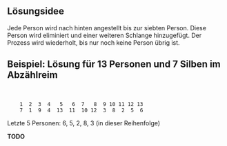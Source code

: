 Lösungsidee
---

Jede Person wird nach hinten angestellt bis zur siebten Person. Diese Person wird eliminiert und einer weiteren Schlange hinzugefügt. Der Prozess wird wiederholt, bis nur noch keine Person übrig ist.

Beispiel: Lösung für 13 Personen und 7 Silben im Abzählreim
---

<br>

```plaintext
    1  2  3  4   5   6  7   8  9 10 11 12 13
    7  1  9  4  13  11  10 12  3  8  2  5  6
```

Letzte 5 Personen: 6, 5, 2, 8, 3 (in dieser Reihenfolge)



**TODO**
